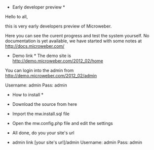 * Early developer preview * 


Hello to all,

this is very early developers preview of Microweber. 

Here you can see the curent progress and test the system yourself. 
No documentation is yet available, we have started with some notes at http://docs.microweber.com/ 


* Demo link * 
The demo site is http://demo.microweber.com/2012_02/home

You can login into the admin from http://demo.microweber.com/2012_02/admin

Username: admin
Pass: admin



* How to install * 

- Download the source from here
- Import the mw.install.sql file
- Open the mw.config.php file and edit the settings
- All done, do you your site's url

- admin link [your site's url]/admin  Username: admin  Pass: admin

 